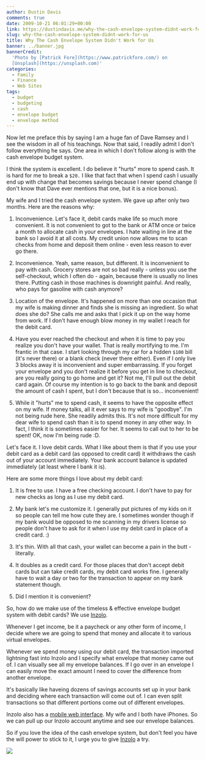 ```yaml
---
author: Dustin Davis
comments: true
date: 2009-10-21 06:01:29+00:00
link: https://dustindavis.me/why-the-cash-envelope-system-didnt-work-for-us/
slug: why-the-cash-envelope-system-didnt-work-for-us
title: Why The Cash Envelope System Didn't Work for Us
banner: ../banner.jpg
bannerCredit:
  'Photo by [Patrick Fore](https://www.patrickfore.com/) on
  [Unsplash](https://unsplash.com)'
categories:
  - Family
  - Finance
  - Web Sites
tags:
  - budget
  - budgeting
  - cash
  - envelope budget
  - envelope method
---
```


Now let me preface this by saying I am a huge fan of Dave Ramsey and I see the
wisdom in all of his teachings. Now that said, I readily admit I don't follow
everything he says. One area in which I don't follow along is with the cash
envelope budget system.

I think the system is excellent. I do believe it "hurts" more to spend cash. It
is hard for me to break a `$20.` I like that fact that when I spend cash I
usually end up with change that becomes savings because I never spend change (I
don't know that Dave ever mentions that one, but it is a nice bonus).

My wife and I tried the cash envelope system. We gave up after only two months.
Here are the reasons why:

1. Inconvenience. Let's face it, debit cards make life so much more convenient.
   It is not convenient to got to the bank or ATM once or twice a month to
   allocate cash in your envelopes. I hate waiting in line at the bank so I
   avoid it at all costs. My credit union now allows me to scan checks from home
   and deposit them online - even less reason to ever go there.

2. Inconvenience. Yeah, same reason, but different. It is inconvenient to pay
   with cash. Grocery stores are not so bad really - unless you use the
   self-checkout, which I often do - again, because there is usually no lines
   there. Putting cash in those machines is downright painful. And really, who
   pays for gasoline with cash anymore?

3. Location of the envelope. It's happened on more than one occasion that my
   wife is making dinner and finds she is missing an ingredient. So what does
   she do? She calls me and asks that I pick it up on the way home from work. If
   I don't have enough blow money in my wallet I reach for the debit card.

4. Have you ever reached the checkout and when it is time to pay you realize you
   don't have your wallet. That is really mortifying to me. I'm frantic in that
   case. I start looking through my car for a hidden `$100` bill (it's never
   there) or a blank check (never there either). Even if I only live 3 blocks
   away it is inconvenient and super embarrassing. If you forget your envelope
   and you don't realize it before you get in line to checkout, are you really
   going to go home and get it? Not me, I'll pull out the debit card again. Of
   course my intention is to go back to the bank and deposit the amount of cash
   I spent, but I don't because that is so... inconvenient!

5. While it "hurts" me to spend cash, it seems to have the opposite effect on my
   wife. If money talks, all it ever says to my wife is "goodbye". I'm not being
   rude here. She readily admits this. It's not more difficult for my dear wife
   to spend cash than it is to spend money in any other way. In fact, I think it
   is sometimes easier for her. It seems to call out to her to be spent! OK, now
   I'm being rude :D.

Let's face it. I love debit cards. What I like about them is that if you use
your debit card as a debit card (as opposed to credit card) it withdraws the
cash out of your account immediately. Your bank account balance is updated
immediately (at least where I bank it is).

Here are some more things I love about my debit card:

1. It is free to use. I have a free checking account. I don't have to pay for
   new checks as long as I use my debit card.

2. My bank let's me customize it. I generally put pictures of my kids on it so
   people can tell me how cute they are. I sometimes wonder though if my bank
   would be opposed to me scanning in my drivers license so people don't have to
   ask for it when I use my debit card in place of a credit card. :)

3. It's thin. With all that cash, your wallet can become a pain in the butt -
   literally.

4. It doubles as a credit card. For those places that don't accept debit cards
   but can take credit cards, my debit card works fine. I generally have to wait
   a day or two for the transaction to appear on my bank statement though.

5. Did I mention it is convenient?

So, how do we make use of the timeless & effective envelope budget system with
debit cards? We use [Inzolo](http://inzolo.com).

Whenever I get income, be it a paycheck or any other form of income, I decide
where we are going to spend that money and allocate it to various virtual
envelopes.

Whenever we spend money using our debit card, the transaction imported lightning
fast into Inzolo and I specify what envelope that money came out of. I can
visually see all my envelope balances. If I go over in an envelope I can easily
move the exact amount I need to cover the difference from another envelope.

It's basically like haveing dozens of savings accounts set up in your bank and
deciding where each transaction will come out of. I can even split transactions
so that different portions come out of different envelopes.

Inzolo also has a [mobile web interface](https://m.inzolo.com). My wife and I
both have iPhones. So we can pull up our Inzolo account anytime and see our
envelope balances.

So if you love the idea of the cash envelope system, but don't feel you have the
will power to stick to it, I urge you to give [Inzolo](http://inzolo.com) a try.

![](http://img.zemanta.com/pixy.gif?x-id=4f4d8e1d-65b8-8cf5-b2f5-9b7ba684f889)
